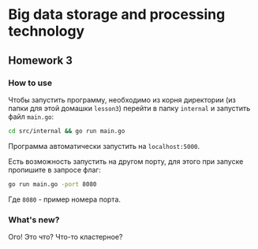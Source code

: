 # Big data storage and processing technology

## Homework 3

### How to use

Чтобы запустить программу, необходимо из корня директории (из папки для этой домашки ```lesson3```) перейти в папку ```internal``` и запустить файл ```main.go```:

```bash
cd src/internal && go run main.go
```

Программа автоматически запустить на ```localhost:5000```.

Есть возможность запустить на другом порту, для этого при запуске пропишите в запросе флаг:

```bash
go run main.go -port 8080
```

Где ```8080``` - пример номера порта.

### What's new?

Ого! Это что? Что-то кластерное? 
